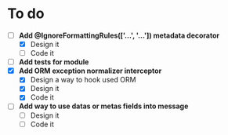 # To do

- [ ] **Add @IgnoreFormattingRules(['...', '...']) metadata decorator**
  - [x] Design it
  - [ ] Code it
- [ ] **Add tests for module**
- [x] **Add ORM exception normalizer interceptor**
  - [x] Design a way to hook used ORM
  - [x] Design it
  - [x] Code it
- [ ] **Add way to use datas or metas fields into message**
  - [ ] Design it
  - [ ] Code it